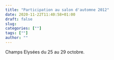 ```yaml
---
title: "Participation au salon d'automne 2012"
date: 2020-11-22T11:40:58+01:00
draft: false
slug: 
categories: [""]
tags: [""]
author: ""
---
```

Champs Elysées du 25 au 29 octobre.